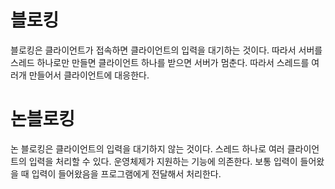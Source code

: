 # 블로킹
블로킹은 클라이언트가 접속하면 클라이언트의 입력을 대기하는 것이다.
따라서 서버를 스레드 하나로만 만들면 클라이언트 하나를 받으면 서버가 멈춘다.
따라서 스레드를 여러개 만들어서 클라이언트에 대응한다.

# 논블로킹
논 블로킹은 클라이언트의 입력을 대기하지 않는 것이다.
스레드 하나로 여러 클라이언트의 입력을 처리할 수 있다.
운영체제가 지원하는 기능에 의존한다.
보통 입력이 들어왔을 때 입력이 들어왔음을 프로그램에게 전달해서 처리한다.
